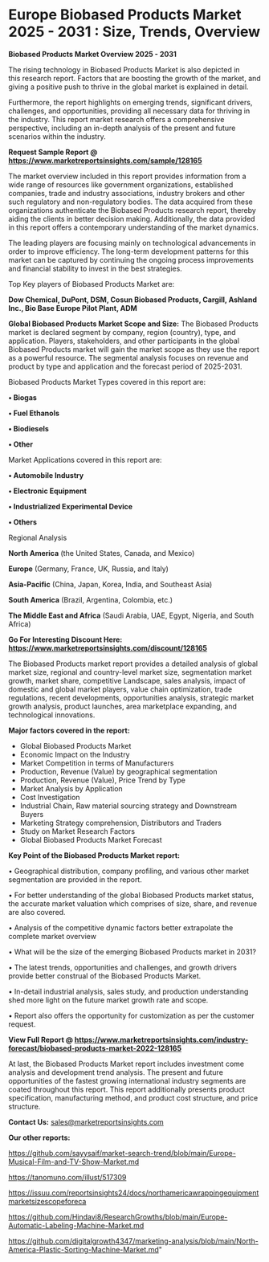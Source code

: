 # Europe Biobased Products Market 2025 - 2031 : Size, Trends, Overview

<Strong> Biobased Products Market Overview 2025 - 2031</strong>

The rising technology in Biobased Products Market is also depicted in this research report. Factors that are boosting the growth of the market, and giving a positive push to thrive in the global market is explained in detail.

Furthermore, the report highlights on emerging trends, significant drivers, challenges, and opportunities, providing all necessary data for thriving in the industry. This report market research offers a comprehensive perspective, including an in-depth analysis of the present and future scenarios within the industry.

<strong>Request Sample Report @ <a href=https://www.marketreportsinsights.com/sample/128165>https://www.marketreportsinsights.com/sample/128165</a></strong>

The market overview included in this report provides information from a wide range of resources like government organizations, established companies, trade and industry associations, industry brokers and other such regulatory and non-regulatory bodies. The data acquired from these organizations authenticate the Biobased Products research report, thereby aiding the clients in better decision making. Additionally, the data provided in this report offers a contemporary understanding of the market dynamics.

The leading players are focusing mainly on technological advancements in order to improve efficiency. The long-term development patterns for this market can be captured by continuing the ongoing process improvements and financial stability to invest in the best strategies.

Top Key players of Biobased Products Market are:

<strong>Dow Chemical, DuPont, DSM, Cosun Biobased Products, Cargill, Ashland Inc., Bio Base Europe Pilot Plant, ADM</strong>

<strong><b>Global Biobased Products Market Scope and Size:</b></strong>
The Biobased Products market is declared segment by company, region (country), type, and application. Players, stakeholders, and other participants in the global Biobased Products market will gain the market scope as they use the report as a powerful resource. The segmental analysis focuses on revenue and product by type and application and the forecast period of 2025-2031.

Biobased Products Market Types covered in this report are:

<strong>• Biogas

• Fuel Ethanols

• Biodiesels

• Other</strong>

Market Applications covered in this report are:

<strong>• Automobile Industry

• Electronic Equipment

• Industrialized Experimental Device

• Others</strong> 

Regional Analysis

<strong>North America</strong> (the United States, Canada, and Mexico)

<strong>Europe</strong> (Germany, France, UK, Russia, and Italy)

<strong>Asia-Pacific</strong> (China, Japan, Korea, India, and Southeast Asia)

<strong>South America</strong> (Brazil, Argentina, Colombia, etc.)

<strong>The Middle East and Africa</strong> (Saudi Arabia, UAE, Egypt, Nigeria, and South Africa)

<strong>Go For Interesting Discount Here: <a href=https://www.marketreportsinsights.com/discount/128165>https://www.marketreportsinsights.com/discount/128165</a></strong>

The Biobased Products market report provides a detailed analysis of global market size, regional and country-level market size, segmentation market growth, market share, competitive Landscape, sales analysis, impact of domestic and global market players, value chain optimization, trade regulations, recent developments, opportunities analysis, strategic market growth analysis, product launches, area marketplace expanding, and technological innovations.

<strong><b>Major factors covered in the report:</b></strong>
<ul>
  <li>Global Biobased Products Market </li>
  <li>Economic Impact on the Industry</li>
  <li>Market Competition in terms of Manufacturers</li>
  <li>Production, Revenue (Value) by geographical segmentation</li>
  <li>Production, Revenue (Value), Price Trend by Type</li>
  <li>Market Analysis by Application</li>
  <li>Cost Investigation</li>
  <li>Industrial Chain, Raw material sourcing strategy and Downstream Buyers</li>
  <li>Marketing Strategy comprehension, Distributors and Traders</li>
  <li>Study on Market Research Factors</li>
  <li>Global Biobased Products Market Forecast</li>
</ul>

<strong><b>Key Point of the Biobased Products Market report:</b></strong>

• Geographical distribution, company profiling, and various other market segmentation are provided in the report.

• For better understanding of the global Biobased Products market status, the accurate market valuation which comprises of size, share, and revenue are also covered.

• Analysis of the competitive dynamic factors better extrapolate the complete market overview

• What will be the size of the emerging Biobased Products market in 2031?

• The latest trends, opportunities and challenges, and growth drivers provide better construal of the Biobased Products Market.

• In-detail industrial analysis, sales study, and production understanding shed more light on the future market growth rate and scope.

• Report also offers the opportunity for customization as per the customer request.

<strong><b>View Full Report @ <a href=https://www.marketreportsinsights.com/industry-forecast/biobased-products-market-2022-128165>https://www.marketreportsinsights.com/industry-forecast/biobased-products-market-2022-128165</a></b></strong>


At last, the Biobased Products Market report includes investment come analysis and development trend analysis. The present and future opportunities of the fastest growing international industry segments are coated throughout this report. This report additionally presents product specification, manufacturing method, and product cost structure, and price structure.

<strong>Contact Us:</strong>
sales@marketreportsinsights.com

<strong>Our other reports:</strong>

<a href=https://github.com/sayysaif/market-search-trend/blob/main/Europe-Musical-Film-and-TV-Show-Market.md>https://github.com/sayysaif/market-search-trend/blob/main/Europe-Musical-Film-and-TV-Show-Market.md</a>

<a href=https://tanomuno.com/illust/517309>https://tanomuno.com/illust/517309</a>

<a href=https://issuu.com/reportsinsights24/docs/northamericawrappingequipmentmarketsizescopeforeca>https://issuu.com/reportsinsights24/docs/northamericawrappingequipmentmarketsizescopeforeca</a>

<a href=https://github.com/Hindavi8/ResearchGrowths/blob/main/Europe-Automatic-Labeling-Machine-Market.md>https://github.com/Hindavi8/ResearchGrowths/blob/main/Europe-Automatic-Labeling-Machine-Market.md</a>

<a href=https://github.com/digitalgrowth4347/marketing-analysis/blob/main/North-America-Plastic-Sorting-Machine-Market.md>https://github.com/digitalgrowth4347/marketing-analysis/blob/main/North-America-Plastic-Sorting-Machine-Market.md</a>"
